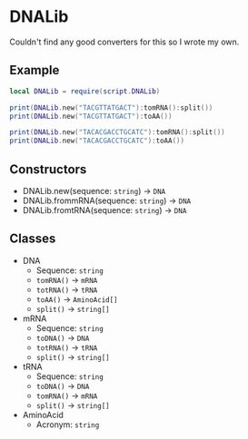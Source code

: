 # DNALib

Couldn't find any good converters for this so I wrote my own.

## Example

```lua
local DNALib = require(script.DNALib)

print(DNALib.new("TACGTTATGACT"):tomRNA():split())
print(DNALib.new("TACGTTATGACT"):toAA())

print(DNALib.new("TACACGACCTGCATC"):tomRNA():split())
print(DNALib.new("TACACGACCTGCATC"):toAA())
```

## Constructors

* DNALib.new(sequence: `string`)        -> `DNA`
* DNALib.frommRNA(sequence: `string`)   -> `DNA`
* DNALib.fromtRNA(sequence: `string`)   -> `DNA`

## Classes

* DNA
  * Sequence:   `string`
  * `tomRNA()`  -> `mRNA`
  * `totRNA()`  -> `tRNA`
  * `toAA()`    -> `AminoAcid[]`
  * `split()`   -> `string[]`
* mRNA
  * Sequence:   `string`
  * `toDNA()`   -> `DNA`
  * `totRNA()`  -> `tRNA`
  * `split()`   -> `string[]`
* tRNA
  * Sequence:   `string`
  * `toDNA()`   -> `DNA`
  * `tomRNA()`  -> `mRNA`
  * `split()`   -> `string[]`
* AminoAcid
  * Acronym:    `string`
